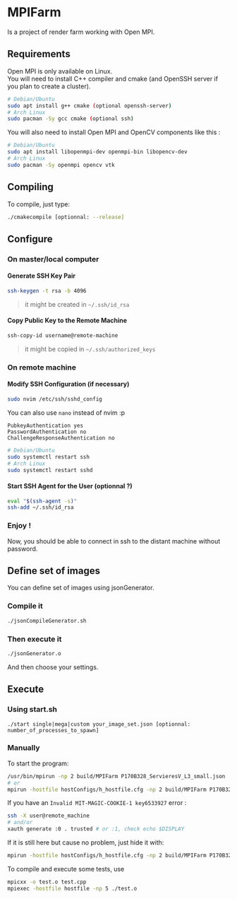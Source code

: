 # MPIFarm
Is a project of render farm working with Open MPI.

## Requirements
Open MPI is only available on Linux.<br>
You will need to install C++ compiler and cmake (and OpenSSH server if you plan to create a cluster).
```bash
# Debian/Ubuntu
sudo apt install g++ cmake (optional openssh-server)
# Arch Linux
sudo pacman -Sy gcc cmake (optional ssh)
```
You will also need to install Open MPI and OpenCV components like this : 
```bash
# Debian/Ubuntu
sudo apt install libopenmpi-dev openmpi-bin libopencv-dev
# Arch Linux
sudo pacman -Sy openmpi opencv vtk
```

## Compiling
To compile, just type:
```bash
./cmakecompile [optionnal: --release]
```

## Configure

### On master/local computer

#### Generate SSH Key Pair
```bash
ssh-keygen -t rsa -b 4096
```
> it might be created in `~/.ssh/id_rsa`

#### Copy Public Key to the Remote Machine
```bash
ssh-copy-id username@remote-machine
```
> it might be copied in `~/.ssh/authorized_keys`

### On remote machine

#### Modify SSH Configuration (if necessary)

```bash
sudo nvim /etc/ssh/sshd_config
```
You can also use `nano` instead of nvim :p

```
PubkeyAuthentication yes
PasswordAuthentication no
ChallengeResponseAuthentication no
```

```bash
# Debian/Ubuntu
sudo systemctl restart ssh
# Arch Linux
sudo systemctl restart sshd
```

#### Start SSH Agent for the User (optionnal ?)

```bash
eval "$(ssh-agent -s)"
ssh-add ~/.ssh/id_rsa
```

### Enjoy !
Now, you should be able to connect in ssh to the distant machine without password.

## Define set of images
You can define set of images using jsonGenerator.
### Compile it
```bash
./jsonCompileGenerator.sh
```
### Then execute it
```bash
./jsonGenerator.o
```
And then choose your settings.

## Execute
### Using start.sh
```
./start single|mega|custom your_image_set.json [optionnal: number_of_processes_to_spawn]
```

### Manually
To start the program:
```bash
/usr/bin/mpirun -np 2 build/MPIFarm P170B328_ServieresV_L3_small.json
# or
mpirun -hostfile hostConfigs/h_hostfile.cfg -np 2 build/MPIFarm P170B328_ServieresV_L3_small.json
```
If you have an `Invalid MIT-MAGIC-COOKIE-1 key6533927` error : 
```bash
ssh -X user@remote_machine
# and/or
xauth generate :0 . trusted # or :1, check echo $DISPLAY
```
If it is still here but cause no problem, just hide it with:
```bash
mpirun -hostfile hostConfigs/h_hostfile.cfg -np 2 build/MPIFarm P170B328_ServieresV_L3_small.json 2>/dev/null
```

To compile and execute some tests, use
```bash
mpicxx -o test.o test.cpp
mpiexec -hostfile hostfile -np 5 ./test.o
```